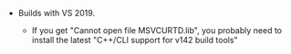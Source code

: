 
* Builds with VS 2019. 

  * If you get "Cannot open file MSVCURTD.lib", you probably need to install the
latest "C++/CLI support for v142 build tools"  
